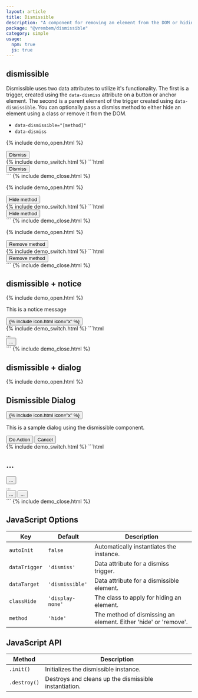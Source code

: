 ```yaml
---
layout: article
title: Dismissible
description: "A component for removing an element from the DOM or hiding it with a CSS class."
package: "@vrembem/dismissible"
category: simple
usage:
  npm: true
  js: true
---
```


## dismissible

Dismissible uses two data attributes to utilize it's functionality. The first is a trigger, created using the `data-dismiss` attribute on a button or anchor element. The second is a parent element of the trigger created using `data-dismissible`. You can optionally pass a dismiss method to either hide an element using a class or remove it from the DOM.

* `data-dismissible="[method]"`
* `data-dismiss`

{% include demo_open.html %}
<div class="padding background-shade radius" data-dismissible>
  <button class="link" data-dismiss>Dismiss</button>
</div>
{% include demo_switch.html %}
```html
<div data-dismissible>
  <button data-dismiss>Dismiss</button>
</div>
```
{% include demo_close.html %}

{% include demo_open.html %}
<div class="padding background-shade radius" data-dismissible="hide">
  <button class="link" data-dismiss>Hide method</button>
</div>
{% include demo_switch.html %}
```html
<div data-dismissible="hide">
  <button data-dismiss>Hide method</button>
</div>
```
{% include demo_close.html %}

{% include demo_open.html %}
<div class="padding background-shade radius" data-dismissible="remove">
  <button class="link" data-dismiss>Remove method</button>
</div>
{% include demo_switch.html %}
```html
<div data-dismissible="remove">
  <button data-dismiss>Remove method</button>
</div>
```
{% include demo_close.html %}

## dismissible + notice

{% include demo_open.html %}
<div data-dismissible class="notice notice_type_success">
  <div class="notice__body">
    <p>This is a notice message</p>
  </div>
  <div class="notice__actions">
    <button data-dismiss class="icon-action">
      {% include icon.html icon="x" %}
    </button>
  </div>
</div>
{% include demo_switch.html %}
```html
<div data-dismissible class="notice notice_type_success">
  <div class="notice__body">...</div>
  <div class="notice__actions">
    <button data-dismiss class="icon-action">...</button>
  </div>
</div>
```
{% include demo_close.html %}

## dismissible + dialog

{% include demo_open.html %}
<div data-dismissible class="dialog">
  <div class="dialog__header">
    <h2 class="dialog__title">Dismissible Dialog</h2>
    <button data-dismiss class="icon-action icon-action_color_subtle">
      {% include icon.html icon="x" %}
    </button>
  </div>
  <div class="dialog__body">
    <p>This is a sample dialog using the dismissible component.</p>
  </div>
  <div class="dialog__footer flex-justify-end">
    <div class="button-group">
      <button data-dismiss class="button button_color_primary">
        Do Action
      </button>
      <button data-dismiss class="button">
        Cancel
      </button>
    </div>
  </div>
</div>
{% include demo_switch.html %}
```html
<div data-dismissible class="dialog">
  <div class="dialog__header">
    <h2 class="dialog__title">...</h2>
    <button data-dismiss class="icon-action icon-action_color_subtle">...</button>
  </div>
  <div class="dialog__body">...</div>
  <div class="dialog__footer flex-justify-end">
    <div class="button-group">
      <button data-dismiss class="button button_color_primary">...</button>
      <button data-dismiss class="button">...</button>
    </div>
  </div>
</div>
```
{% include demo_close.html %}

## JavaScript Options

<div class="scroll-box">
  <table class="table table_style_bordered table_zebra table_hover table_responsive_lg">
    <thead>
      <tr>
        <th>Key</th>
        <th>Default</th>
        <th>Description</th>
      </tr>
    </thead>
    <tbody>
      <tr>
        <td data-mobile-label="Key"><code class="code text-nowrap">autoInit</code></td>
        <td data-mobile-label="Default"><code class="code color-secondary text-nowrap">false</code></td>
        <td data-mobile-label="Desc">Automatically instantiates the instance.</td>
      </tr>
      <tr>
        <td data-mobile-label="Key"><code class="code text-nowrap">dataTrigger</code></td>
        <td data-mobile-label="Default"><code class="code color-secondary text-nowrap">'dismiss'</code></td>
        <td data-mobile-label="Desc">Data attribute for a dismiss trigger.</td>
      </tr>
      <tr>
        <td data-mobile-label="Key"><code class="code text-nowrap">dataTarget</code></td>
        <td data-mobile-label="Default"><code class="code color-secondary text-nowrap">'dismissible'</code></td>
        <td data-mobile-label="Desc">Data attribute for a dismissible element.</td>
      </tr>
      <tr>
        <td data-mobile-label="Key"><code class="code text-nowrap">classHide</code></td>
        <td data-mobile-label="Default"><code class="code color-secondary text-nowrap">'display-none'</code></td>
        <td data-mobile-label="Desc">The class to apply for hiding an element.</td>
      </tr>
      <tr>
        <td data-mobile-label="Key"><code class="code text-nowrap">method</code></td>
        <td data-mobile-label="Default"><code class="code color-secondary text-nowrap">'hide'</code></td>
        <td data-mobile-label="Desc">The method of dismissing an element. Either 'hide' or 'remove'.</td>
      </tr>
    </tbody>
  </table>
</div>

## JavaScript API

<div class="scroll-box">
  <table class="table table_style_bordered table_zebra table_hover table_responsive_lg">
    <thead>
      <tr>
        <th>Method</th>
        <th>Description</th>
      </tr>
    </thead>
    <tbody>
      <tr>
        <td data-mobile-label="Method"><code class="code text-nowrap">.init()</code></td>
        <td data-mobile-label="Desc">Initializes the dismissible instance.</td>
      </tr>
      <tr>
        <td data-mobile-label="Method"><code class="code text-nowrap">.destroy()</code></td>
        <td data-mobile-label="Desc">Destroys and cleans up the dismissible instantiation.</td>
      </tr>
    </tbody>
  </table>
</div>
